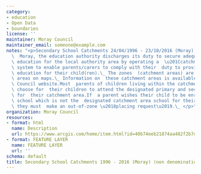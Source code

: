 ```yaml
---
category:
- education
- Open Data
- boundaries
license: ''
maintainer: Moray Council
maintainer_email: someone@example.com
notes: "<p>Secondary School Catchments 24/04/1996 - 23/10/2016 (Moray) (non denominational)In\
  \  Moray, the education authority discharges its duty to secure adequate  and efficient\
  \ education for the local authority area by operating a  \u201Ccatchment area\u201D\
  \ system to enable parents/carers to comply with their  duty to provide efficient\
  \ education for their child(ren).\_ The zones  (catchment areas) are shown as delineated\
  \ areas on maps.\_ Information on  these catchment areas is available at the Moray\
  \ Council website.Most  parents of children living within the catchment area will\
  \ choose for  their children to attend the designated primary and secondary school\
  \ for  their catchment area.If  a parent wishes their child to be enrolled at a\
  \ school which is not the  designated catchment area school for their postal address,\
  \ they must  make an out-of-zone \u2018placing request\u2019.\_ </p>"
organization: Moray Council
resources:
- format: html
  name: Description
  url: https://www.arcgis.com/home/item.html?id=40b74eeb21874aa482f2b7dec312ce4a
- format: FEATURE LAYER
  name: FEATURE LAYER
  url: ''
schema: default
title: Secondary School Catchments 1996 - 2016 (Moray) (non denominational)
---
```

